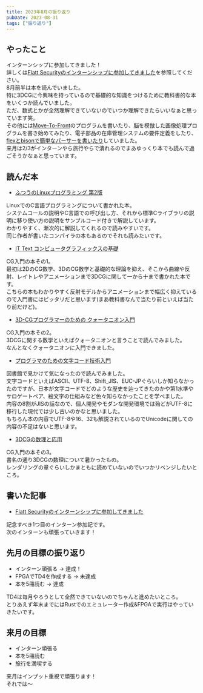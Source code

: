 ```yaml
---
title: 2023年8月の振り返り
pubDate: 2023-08-31
tags: ["振り返り"]
---
```


## やったこと

インターンシップに参加してきました！  
詳しくは[Flatt Securityのインターンシップに参加してきました](https://yashikota.com/blog/internship-flatt)を参照してください。  
8月前半は本を読んでいました。  
特に3DCGに今興味を持っているので基礎的な知識をつけるために教科書的な本をいくつか読んでいました。  
ただ、数式とかが全然理解できていないのでいつか理解できたらいいなぁと思っています笑。  
その他には[Move-To-Front](https://github.com/yashikota/mtf)のプログラムを書いたり、脳を模倣した画像処理プログラムを書き始めてみたり、電子部品の在庫管理システムの要件定義をしたり、[flexとbisonで簡単なパーサーを書いたり](https://github.com/yashikota/flex-and-bison-book)していました。  
来月は2/3がインターンやら旅行やらで潰れるのでまあゆっくり本でも読んで過ごそうかなぁと思っています。  

## 読んだ本

- [ふつうのLinuxプログラミング 第2版](https://www.sbcr.jp/product/4797386479)

LinuxでのC言語プログラミングについて書かれた本。  
システムコールの説明やC言語での呼び出し方、それから標準Cライブラリの説明に移り使い方の説明をサンプルコード付きで解説しています。  
わかりやすく、漸次的に解説してくれるので読みやすいです。  
同じ作者が書いたコンパイラの本もあるのでそれも読みたいです。  

- [IT Text コンピュータグラフィックスの基礎](https://www.ohmsha.co.jp/book/9784274225574)

CG入門の本その1。  
最初は2DのCG数学、3DのCG数学と基礎的な理論を抑え、そこから曲線や反射、レイトレやアニメーションまで3DCGに関して一から十まで書かれた本です。  
こちらの本もわかりやすく反射モデルからアニメーションまで幅広く抑えているので入門書にはピッタリだと思います(まあ教科書なんで当たり前といえば当たり前だけど)。

- [3D-CGプログラマーのための クォータニオン入門](https://www.kohgakusha.co.jp/books/detail/978-4-7775-2222-4)

CG入門の本その2。  
3DCGに関する数学といえばクォータニオンと言うことで読んでみました。  
なんとなくクォータニオンに入門できました。  

- [プログラマのための文字コード技術入門](https://gihyo.jp/book/2019/978-4-297-10291-3)

図書館で見かけて気になったので読んでみました。  
文字コードといえばASCII、UTF-8、Shift_JIS、EUC-JPぐらいしか知らなかったのですが、日本が文字コードでどのような歴史を辿ってきたのかや第1水準やサロゲートペア、絵文字の仕組みなど色々知らなかったことを学べました。  
内容の8割がJISの話なので、個人開発やモダンな開発環境では殆どがUTF-8に移行した現代では少し古いのかなと思いました。  
もちろん本の内容でUTF-8や16、32も解説されているのでUnicodeに関しての内容の不足はないと思います。  

- [3DCGの数理と応用](https://www.coronasha.co.jp/np/isbn/9784339013719)

CG入門の本その3。  
書名の通り3DCGの数理について暑かったもの。  
レンダリングの章ぐらいしかまともに読めていないのでいつかリベンジしたいところ。  

## 書いた記事

- [Flatt Securityのインターンシップに参加してきました](https://yashikota.com/blog/internship-flatt)

記念すべき1つ目のインターン参加記です。  
次のインターンも頑張っていきます！  

## 先月の目標の振り返り

- インターン頑張る
    → 達成！
- FPGAでTD4を作成する
    → 未達成
- 本を5冊読む
    → 達成

TD4は毎月やろうとして全然できていないのでちゃんと進めたいところ。  
とりあえず年末までにはRustでのエミュレーター作成&FPGAで実行はやっていきたいです。  

## 来月の目標

- インターン頑張る
- 本を5冊読む
- 旅行を満喫する

来月はインプット重視で頑張ります！  
それでは～  
